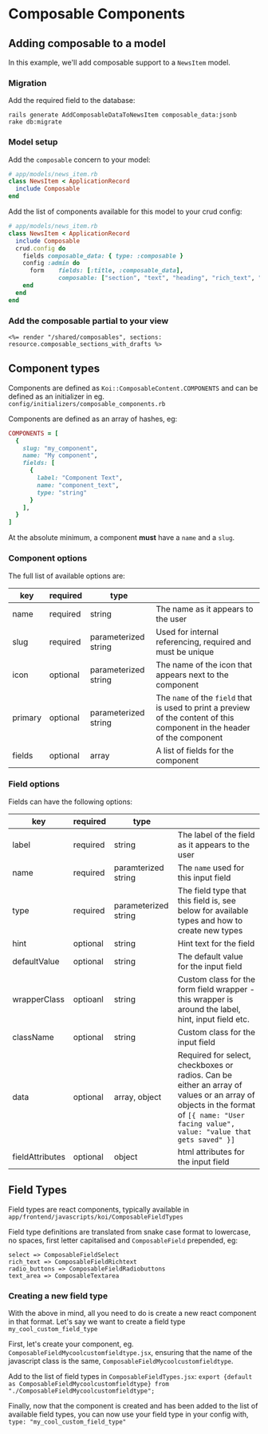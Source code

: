 # Composable Components

## Adding composable to a model

In this example, we'll add composable support to a `NewsItem` model.

### Migration

Add the required field to the database:

```
rails generate AddComposableDataToNewsItem composable_data:jsonb
rake db:migrate
```

### Model setup

Add the `composable` concern to your model:

```ruby
# app/models/news_item.rb
class NewsItem < ApplicationRecord
  include Composable
end
```

Add the list of components available for this model to your crud config:

```ruby
# app/models/news_item.rb
class NewsItem < ApplicationRecord
  include Composable
  crud.config do
    fields composable_data: { type: :composable }
    config :admin do
      form    fields: [:title, :composable_data],
              composable: ["section", "text", "heading", "rich_text", "google_ad", "related_news_items"]
    end
  end
end
```

### Add the composable partial to your view

```erb
<%= render "/shared/composables", sections: resource.composable_sections_with_drafts %>
```

## Component types

Components are defined as `Koi::ComposableContent.COMPONENTS` and can be defined as an initializer in eg. `config/initializers/composable_components.rb`

Components are defined as an array of hashes, eg:

```ruby
COMPONENTS = [
  {
    slug: "my_component",
    name: "My component",
    fields: [
      {
        label: "Component Text",
        name: "component_text",
        type: "string"
      }
    ],
  }
]
```

At the absolute minimum, a component **must** have a `name` and a `slug`.

### Component options

The full list of available options are:

|key|required|type| |
|--|--|--|--|
|name|required|string|The name as it appears to the user|
|slug|required|parameterized string|Used for internal referencing, required and must be unique|
|icon|optional|parameterized string|The name of the icon that appears next to the component|
|primary|optional|parameterized string|The `name` of the `field` that is used to print a preview of the content of this component in the header of the component|
|fields|optional|array|A list of fields for the component|

### Field options

Fields can have the following options:

|key|required|type| |
|--|--|--|--|
|label|required|string|The label of the field as it appears to the user|
|name|required|paramterized string|The `name` used for this input field|
|type|required|parameterized string|The field type that this field is, see below for available types and how to create new types|
|hint|optional|string|Hint text for the field|
|defaultValue|optional|string|The default value for the input field|
|wrapperClass|optioanl|string|Custom class for the form field wrapper - this wrapper is around the label, hint, input field etc.|
|className|optional|string|Custom class for the input field|
|data|optional|array, object|Required for select, checkboxes or radios. Can be either an array of values or an array of objects in the format of `[{ name: "User facing value", value: "value that gets saved" }]`|
|fieldAttributes|optional|object|html attributes for the input field|

## Field Types

Field types are react components, typically available in `app/frontend/javascripts/koi/ComposableFieldTypes`

Field type definitions are translated from snake case format to lowercase, no spaces, first letter capitalised and `ComposableField` prepended, eg:

```
select => ComposableFieldSelect
rich_text => ComposableFieldRichtext
radio_buttons => ComposableFieldRadiobuttons
text_area => ComposableTextarea
```

### Creating a new field type

With the above in mind, all you need to do is create a new react component in that format.
Let's say we want to create a field type `my_cool_custom_field_type`

First, let's create your component, eg. `ComposableFieldMycoolcustomfieldtype.jsx`, ensuring that the name of the javascript class is the same, `ComposableFieldMycoolcustomfieldtype`.

Add to the list of field types in `ComposableFieldTypes.jsx`:
`export {default as ComposableFieldMycoolcustomfieldtype} from "./ComposableFieldMycoolcustomfieldtype";`

Finally, now that the component is created and has been added to the list of available field types, you can now use your field type in your config with, `type: "my_cool_custom_field_type"`
